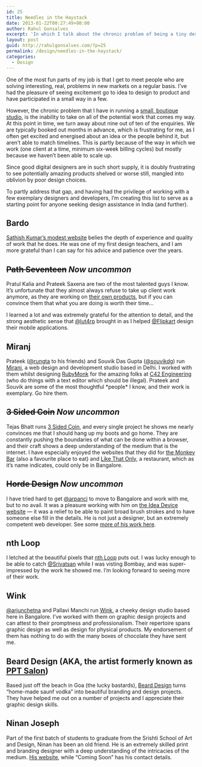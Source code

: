 ```yaml
---
id: 25
title: Needles in the Haystack
date: 2013-01-22T00:27:49+00:00
author: Rahul Gonsalves
excerpt: 'In which I talk about the chronic problem of being a tiny design studio -- too much interesting work and far too little time.'
layout: post
guid: http://rahulgonsalves.com/?p=25
permalink: /design/needles-in-the-haystack/
categories:
  - Design
---
```

One of the most fun parts of my job is that I get to meet people who are solving interesting, real, problems in new markets on a regular basis. I&#8217;ve had the pleasure of seeing excitement go to idea to design to product and have participated in a small way in a few.

However, the chronic problem that I have in running a [small, boutique studio](http://uncommon.is), is the inability to take on all of the potential work that comes my way. At this point in time, we turn away about nine out of ten of the enquiries. We are typically booked out months in advance, which is frustrating for me, as I often get excited and energised about an idea or the people behind it, but aren&#8217;t able to match timelines. This is partly because of the way in which we work (one client at a time, minimum six-week billing cycles) but mostly because we haven&#8217;t been able to scale up.

Since good digital designers are in such short supply, it is doubly frustrating to see potentially amazing products shelved or worse still, mangled into oblivion by poor design choices.

To partly address that gap, and having had the privilege of working with a few exemplary designers and developers, I&#8217;m creating this list to serve as a starting point for anyone seeking design assistance in India (and further).

## Bardo

[Sathish Kumar&#8217;s modest website](http://www.bardo.in/projects.html) belies the depth of experience and quality of work that he does. He was one of my first design teachers, and I am more grateful than I can say for his advice and patience over the years.

## <del>Path Seventeen</del> _Now uncommon_

Pratul Kalia and Prateek Saxena are two of the most talented guys I know. It&#8217;s unfortunate that they almost always refuse to take up client work anymore, as they are working on [their own products](http://xvii.in/), but if you can convince them that what you are doing is worth their time&#8230;

I learned a lot and was extremely grateful for the attention to detail, and the strong aesthetic sense that [@lut4rp](http://twitter.com/lut4rp) brought in as I helped [@Flipkart](http://flipkart.com/) design their mobile applications.

## Miranj

Prateek ([@rungta](https://twitter.com/rungta) to his friends) and Souvik Das Gupta ([@souvikdg](https://twitter.com/souvikdg)) run [Miranj](http://miranj.in/), a web design and development studio based in Delhi. I worked with them whilst designing [RubyMonk](https://rubymonk.com/) for the amazing folks at [C42 Engineering](http://c42.in/) (who do things with a text editor which should be illegal). Prateek and Souvik are some of the most thoughtful \*people\* I know, and their work is exemplary. Go hire them.

## <del>3 Sided Coin</del> _Now uncommon_

Tejas Bhatt runs [3 Sided Coin](http://3sided.co.in/), and every single project he shows me nearly convinces me that I should hang up my boots and go home. They are constantly pushing the boundaries of what can be done within a browser, and their craft shows a deep understanding of the medium that is the internet. I have especially enjoyed the websites that they did for [the Monkey Bar](http://mobar.in/) (also a favourite place to eat) and [Like That Only](http://www.likethatonly.in/), a restaurant, which as it&#8217;s name indicates, could only be in Bangalore.

## <del>Horde Design</del> _Now uncommon_

I have tried hard to get [@arpancj](http://twitter.com/arpancj) to move to Bangalore and work with me, but to no avail. It was a pleasure working with him on [the Idea Device website](http://www.ideadevice.com/) &#8212; it was a relief to be able to paint broad brush strokes and to have someone else fill in the details. He is not just a designer, but an extremely competent web developer. See some [more of his work here](http://www.hordesoftware.com/).

## nth Loop

I letched at the beautiful pixels that [nth Loop](http://nthloop.com/) puts out. I was lucky enough to be able to catch [@Srivatsan](http://twitter.com/xrivatsan) while I was visting Bombay, and was super-impressed by the work he showed me. I&#8217;m looking forward to seeing more of their work.

## Wink

[@arjunchetna](https://twitter.com/arjunchetna) and Pallavi Manchi run [Wink](http://wink.io/), a cheeky design studio based here in Bangalore. I&#8217;ve worked with them on graphic design projects and can attest to their promptness and professionalism. Their repertoire spans graphic design as well as design for physical products. My endorsement of them has nothing to do with the many boxes of chocolate they have sent me.

## Beard Design (AKA, the artist formerly known as [PPT Salon](http://www.pptsalon.com/))

Based just off the beach in Goa (the lucky bastards), [Beard Design](http://bearddesign.in/) turns &#8220;home-made saunf vodka&#8221; into beautiful branding and design projects. They have helped me out on a number of projects and I appreciate their graphic design skills.

## Ninan Joseph

Part of the first batch of students to graduate from the Srishti School of Art and Design, Ninan has been an old friend. He is an extremely skilled print and branding designer with a deep understanding of the intricacies of the medium. [His website](http://ninanjoseph.com/), while &#8220;Coming Soon&#8221; has his contact details.
